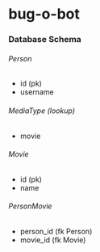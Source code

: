 # bug-o-bot

### Database Schema

###### Person
- id (pk)
- username

###### MediaType (lookup)
- movie

###### Movie
- id (pk)
- name

###### PersonMovie
- person_id (fk Person)
- movie_id (fk Movie)